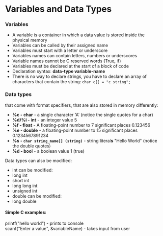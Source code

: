 # Variables and Data Types

### Variables

*  A variable is a container in which a data value is stored inside the physical memory
*  Variables can be called by their assigned name
*  Variables must start with a letter or underscore
*  Variables names can contain letters, numbers or underscores
*  Variable names cannot be C reserved words \(True, if\)
*  Variables must be declared at the start of a block of code
*  Declaration syntax: **data-type variable-name**
* There is no way to declare strings, you have to declare an array of characters that contain the string: `char c[] = "c string";`

### Data types

that come with format specifiers, that are also stored in memory differently:

* **%c - char** - a single character 'A' \(notice the single quotes for a char\)
* **%d/%i - int** - an integer value 5
* **%f - float** - A floating-point number to 7 significant places 0.123456
* **%e - double** - a floating-point number to 15 significant places 0.1234567891234
* **%s - `char string_name[] (string)`** - string literal**s** "Hello World" \(notice the double quotes\)
* **%d - bool** - a boolean value 1 \(true\)

 Data types can also be modified:

*  int can be modified:
  *  long int
  *  short int
  *  long long int
  *  unsigned int
*  double can be modified:
  *  long double

#### Simple C examples:

printf\("hello world"\) - prints to console   
scanf\("Enter a value", &variableName\) - takes input from user

